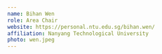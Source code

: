 ```yaml
---
name: Bihan Wen
role: Area Chair
website: https://personal.ntu.edu.sg/bihan.wen/
affiliation: Nanyang Technological University
photo: wen.jpeg
---
```

